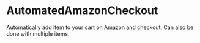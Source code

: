 # AutomatedAmazonCheckout
Automatically add item to your cart on Amazon and checkout. Can also be done with multiple items.
